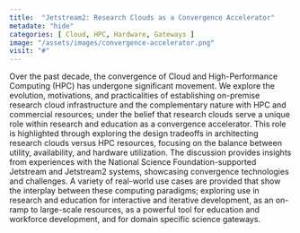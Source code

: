 ```yaml
---
title:  "Jetstream2: Research Clouds as a Convergence Accelerator"
metadate: "hide"
categories: [ Cloud, HPC, Hardware, Gateways ]
image: "/assets/images/convergence-accelerator.png"
visit: "#"
---
```


Over the past decade, the convergence of Cloud and High-Performance Computing (HPC) has undergone significant movement. We explore the evolution, motivations, and practicalities of establishing on-premise research cloud infrastructure and the complementary nature with HPC and commercial resources; under the belief that research clouds serve a unique role within research and education as a convergence accelerator. This role is highlighted through exploring the design tradeoffs in architecting research clouds versus HPC resources, focusing on the balance between utility, availability, and hardware utilization. The discussion provides insights from experiences with the National Science Foundation-supported Jetstream and Jetstream2 systems, showcasing convergence technologies and challenges. A variety of real-world use cases are provided that show the interplay between these computing paradigms; exploring use in research and education for interactive and iterative development, as an on-ramp to large-scale resources, as a powerful tool for education and workforce development, and for domain specific science gateways.
